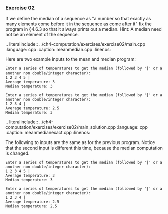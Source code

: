 ### Exercise 02

If we define the median of a sequence as 
"a number so that exactly as many elements come before it in the sequence as come after it" 
fix the program in §4.6.3 so that it always prints out a median. Hint: A median need not be an element of the sequence.


.. literalinclude:: ../ch4-computation/exercises/exercise02/main.cpp
   :language: cpp
   :caption: meanmedian.cpp
   :linenos:

Here are two example inputs to the mean and median program:

```
Enter a series of temperatures to get the median (followed by '|' or a another non double/integer character):
1 2 3 4 5 |
Average temperature: 3
Median temperature: 3
```

```
Enter a series of temperatures to get the median (followed by '|' or a another non double/integer character):
1 2 3 4 | 
Average temperature: 2.5
Median temperature: 3
```

.. literalinclude:: ../ch4-computation/exercises/exercise02/main_solution.cpp
   :language: cpp
   :caption: meanmedianexact.cpp
   :linenos:
   
   
The following to inputs are the same as for the previous program. 
Notice that the second input is different this time, because the median computation is changed.

```
Enter a series of temperatures to get the median (followed by '|' or a another non double/integer character):
1 2 3 4 5 |
Average temperature: 3
Median temperature: 3
```

```
Enter a series of temperatures to get the median (followed by '|' or a another non double/integer character):
1 2 3 4 |
Average temperature: 2.5
Median temperature: 2.5
```

